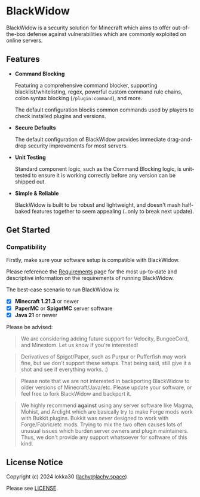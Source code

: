 # BlackWidow

BlackWidow is a security solution for Minecraft which aims to offer out-of-the-box defense against vulnerabilities which are commonly exploited on online servers.

## Features

- **Command Blocking**

  Featuring a comprehensive command blocker, supporting blacklist/whitelisting, regex, powerful custom command rule chains, colon syntax blocking (`/plugin:command`), and more.

  The default configuration blocks common commands used by players to check installed plugins and versions.

- **Secure Defaults**

  The default configuration of BlackWidow provides immediate drag-and-drop security improvements for most servers.

- **Unit Testing**

  Standard component logic, such as the Command Blocking logic, is unit-tested to ensure it is working correctly before any version can be shipped out.

- **Simple & Reliable**

  BlackWidow is built to be robust and lightweight, and doesn't mash half-baked features together to seem appealing (..only to break next update).

## Get Started

### Compatibility

Firstly, make sure your software setup is compatible with BlackWidow.

Please reference the [Requirements](https://github.com/ArcanePlugins/BlackWidow/wiki/Requirements) page for the most up-to-date and descriptive information on the requirements of running BlackWidow.

The best-case scenario to run BlackWidow is:

- [x] **Minecraft 1.21.3** or newer
- [x] **PaperMC** or **SpigotMC** server software
- [x] **Java 21** or newer

Please be advised:

> We are considering adding future support for Velocity, BungeeCord, and Minestom. Let us know if you're interested!

> Derivatives of Spigot/Paper, such as Purpur or Pufferfish may work fine, but we don't support these setups. That being said, still give it a shot and see if everything works. :)

> Please note that we are not interested in backporting BlackWidow to older versions of Minecraft/Java/etc. Please update your software, or feel free to fork BlackWidow and backport it.

> We highly recommend **against** using any server software like Magma, Mohist, and Arclight which are basically try to make Forge mods work with Bukkit plugins. Bukkit was *never* designed to work with Forge/Fabric/etc mods. Trying to mix the two often causes lots of unusual issues which burden server owners and plugin maintainers. Thus, we don't provide any support whatsoever for software of this kind.

## License Notice

Copyright (c) 2024 lokka30 (<lachy@lachy.space>)

Please see [LICENSE](LICENSE.md).
